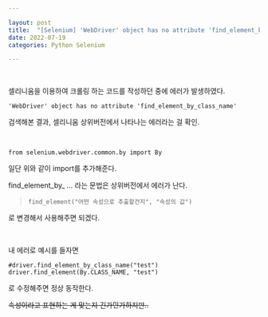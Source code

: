 ```yaml
---

layout: post
title:  "[Selenium] 'WebDriver' object has no attribute 'find_element_by ...' 에러 "
date: 2022-07-19
categories: Python Selenium

---
```


<br>

셀리니움을 이용하여 크롤링 하는 코드를 작성하던 중에 에러가 발생하였다.

```
'WebDriver' object has no attribute 'find_element_by_class_name'
```

검색해본 결과, 셀리니움 상위버전에서 나타나는 에러라는 걸 확인.

<br>

```
from selenium.webdriver.common.by import By
```

일단 위와 같이 import를 추가해준다.

find_element_by_ ... 라는 문법은 상위버전에서 에러가 난다.

>  `find_element("어떤 속성으로 추출할건지", "속성의 값")`

로 변경해서 사용해주면 되겠다.

<br>

내 에러로 예시를 들자면

```
#driver.find_element_by_class_name("test")
driver.find_element(By.CLASS_NAME, "test")
```

로 수정해주면 정상 동작한다. 

~~속성이라고 표현하는 게 맞는지 긴가민가하지만..~~

